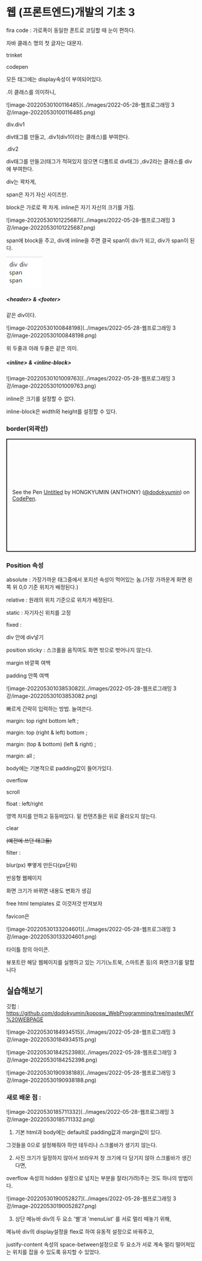# 웹 (프론트엔드)개발의 기초 3

fira code : 가로폭이 동일한 폰트로 코딩할 때 눈이 편하다.

자바 클래스 명의 첫 글자는 대문자.



trinket

codepen



모든 태그에는 display속성이 부여되어있다.





.이 클래스를 의미하니,

![image-20220530100116485](../images/2022-05-28-웹프로그래밍 3강/image-20220530100116485.png)

div.div1

div태그를 만들고, .div1(div1이라는 클래스)를 부여한다.

.div2

div태그를 만들고(태그가 적혀있지 않으면 디폴트로 div태그)  ,div2라는 클래스를 div에 부여한다.





div는 꽉차게,

span은 자기 자신 사이즈만.

block은 가로로 꽉 차게. inline은 자기 자신의 크기를 가짐.

![image-20220530101225687](../images/2022-05-28-웹프로그래밍 3강/image-20220530101225687.png)

span에 block을 주고, div에 inline을 주면 결국 span이 div가 되고, div가 span이 된다.

<img src="../images/2022-05-28-웹프로그래밍 3강/image-20220530101410982.png" alt="image-20220530101410982"  />





##### \<header> & \<footer>

같은 div이다.

![image-20220530100848198](../images/2022-05-28-웹프로그래밍 3강/image-20220530100848198.png)

위 두줄과 아래 두줄은 같은 의미.







##### \<inline> & \<inline-block>

![image-20220530101009763](../images/2022-05-28-웹프로그래밍 3강/image-20220530101009763.png)

inline은 크기를 설정할 수 없다.

inline-block은 width와 height를 설정할 수 있다.





### border(외곽선)

<p class="codepen" data-height="300" data-default-tab="html,result" data-slug-hash="yLvKLVe" data-user="dodokyumin" style="height: 300px; box-sizing: border-box; display: flex; align-items: center; justify-content: center; border: 2px solid; margin: 1em 0; padding: 1em;">
  <span>See the Pen <a href="https://codepen.io/dodokyumin/pen/yLvKLVe">
  Untitled</a> by HONGKYUMIN (ANTHONY) (<a href="https://codepen.io/dodokyumin">@dodokyumin</a>)
  on <a href="https://codepen.io">CodePen</a>.</span>
</p>
<script async src="https://cpwebassets.codepen.io/assets/embed/ei.js"></script>





### Position 속성

absolute : 가장가까운 태그중에서 포지션 속성이 먹어있는 놈.(가장 가까운게 화면 왼쪽 위 0,0 기준 위치가 배정된다.)

relative : 원래의 위치 기준으로 위치가 배정된다.

static : 자기자신 위치를 고정

fixed : 







div 안에 div넣기







position sticky : 스크롤을 움직여도 화면 밖으로 벗어나지 않는다.

















margin 바깥쪽 여백

padding 안쪽 여백



![image-20220530103853082](../images/2022-05-28-웹프로그래밍 3강/image-20220530103853082.png)

빠르게 간략히 입력하는 방법. 늘여쓴다.



margin: top right bottom left  ;

margin: top (right & left) bottom ; 

margin: (top & bottom) (left & right) ;

margin: all  ;







body에는 기본적으로 padding값이 들어가있다.







overflow

scroll









float : left/right

영역 차지를 안하고 둥둥떠있다. 밑 컨텐츠들은 위로 올라오지 않는다.

clear

~~(예전에 쓰던 태그들)~~





filter :

blur(px) 뿌옇게 만든다(px단위)







반응형 웹페이지

화면 크기가 바뀌면 내용도 변화가 생김





free html templates 로 이것저것 만져보자

favicon은 

![image-20220530133204601](../images/2022-05-28-웹프로그래밍 3강/image-20220530133204601.png)

타이틀 창의 아이콘.







뷰포트란 해당 웹페이지를 실행하고 있는 기기(노트북, 스마트폰 등)의 화면크기를 말합니다



## 실습해보기

깃헙 : https://github.com/dodokyumin/koposw_WebProgramming/tree/master/MY%20WEBPAGE

![image-20220530184934515](../images/2022-05-28-웹프로그래밍 3강/image-20220530184934515.png)

![image-20220530184252398](../images/2022-05-28-웹프로그래밍 3강/image-20220530184252398.png)

![image-20220530190938188](../images/2022-05-28-웹프로그래밍 3강/image-20220530190938188.png)



### 새로 배운 점 :

![image-20220530185711332](../images/2022-05-28-웹프로그래밍 3강/image-20220530185711332.png)

1. 기본 html과 body에는 default로 padding값과 margin값이 있다.

그것들을 0으로 설정해줘야 하얀 테두리나 스크롤바가 생기지 않는다.



2. 사진 크기가 일정하지 않아서 브라우저 창 크기에 다 담기지 않아 스크롤바가 생긴다면,

overflow 속성의 hidden 설정으로 넘치는 부분을 잘라(가려)주는 것도 하나의 방법이다.









![image-20220530190052827](../images/2022-05-28-웹프로그래밍 3강/image-20220530190052827.png)

3. 상단 메뉴바 div의 두 요소 '별'과 'menuList' 를 서로 멀리 떼놓기 위해,

메뉴바 div의 display설정을 flex로 하여 유동적 설정으로 바꿔주고,

justify-content 속성의 space-between설정으로 두 요소가 서로 계속 멀리 떨어져있는 위치를 잡을 수 있도록 유지할 수 있었다.